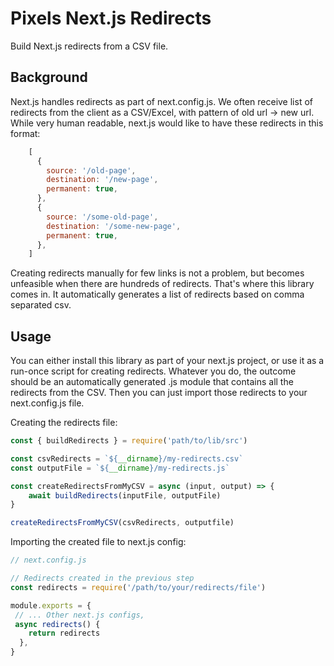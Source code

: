 # Pixels Next.js Redirects

Build Next.js redirects from a CSV file.

## Background

Next.js handles redirects as part of next.config.js. We often receive list of redirects from the client as a CSV/Excel, with pattern of old url -> new url. While very human readable, next.js would like to have these redirects in this format:

```javascript
    [
      {
        source: '/old-page',
        destination: '/new-page',
        permanent: true,
      },
      {
        source: '/some-old-page',
        destination: '/some-new-page',
        permanent: true,
      },
    ]
```

Creating redirects manually for few links is not a problem, but becomes unfeasible when there are hundreds of redirects. That's where this library comes in. It automatically generates a list of redirects based on comma separated csv.

## Usage

You can either install this library as part of your next.js project, or use it as a run-once script for creating redirects. Whatever you do, the outcome should be an automatically generated .js module that contains all the redirects from the CSV. Then you can just import those redirects to your next.config.js file.

Creating the redirects file:
```javascript
const { buildRedirects } = require('path/to/lib/src')

const csvRedirects = `${__dirname}/my-redirects.csv`
const outputFile = `${__dirname}/my-redirects.js`

const createRedirectsFromMyCSV = async (input, output) => {
    await buildRedirects(inputFile, outputFile)
}

createRedirectsFromMyCSV(csvRedirects, outputfile)

```

Importing the created file to next.js config:

```javascript
// next.config.js

// Redirects created in the previous step
const redirects = require('/path/to/your/redirects/file')

module.exports = {
 // ... Other next.js configs,
 async redirects() {
    return redirects
  },
}
```